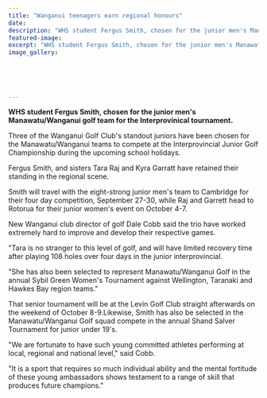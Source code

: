 ```yaml
---
title: "Wanganui teenagers earn regional honours"
date: 
description: "WHS student Fergus Smith, chosen for the junior men's Manawatu/Wanganui golf team for the Interprovinical tournament, Wanganui Chronicle article on 15/9/16..."
featured-image: 
excerpt: "WHS student Fergus Smith, chosen for the junior men's Manawatu/Wanganui golf team for the Interprovinical tournament."
image_gallery:
	
	
	
	
	
---
```


<p><strong>WHS student Fergus Smith, chosen for the junior men's Manawatu/Wanganui golf team for the Interprovinical tournament.</strong></p>
<p>Three of the Wanganui Golf Club's standout juniors have been chosen for the Manawatu/Wanganui teams to compete at the Interprovincial Junior Golf Championship during the upcoming school holidays.</p>
<p>Fergus Smith, and sisters Tara Raj and Kyra Garratt have retained their standing in the regional scene.</p>
<p>Smith will travel with the eight-strong junior men's team to Cambridge for their four day competition, September 27-30, while Raj and Garrett head to Rotorua for their junior women's event on October 4-7.</p>
<p>New Wanganui club director of golf Dale Cobb said the trio have worked extremely hard to improve and develop their respective games.</p>
<p>"Tara is no stranger to this level of golf, and will have limited recovery time after playing 108 holes over four days in the junior interprovincial.</p>
<p>"She has also been selected to represent Manawatu/Wanganui Golf in the annual Sybil Green Women's Tournament against Wellington, Taranaki and Hawkes Bay region teams."</p>
<p>That senior tournament will be at the Levin Golf Club straight afterwards on the weekend of October 8-9.Likewise, Smith has also be selected in the Manawatu/Wanganui Golf squad compete in the annual Shand Salver Tournament for junior under 19's.</p>
<p>"We are fortunate to have such young committed athletes performing at local, regional and national level," said Cobb.</p>
<p>"It is a sport that requires so much individual ability and the mental fortitude of these young ambassadors shows testament to a range of skill that produces future champions."</p>

